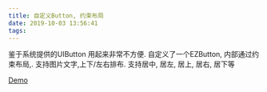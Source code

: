 ```yaml
---
title: 自定义Button, 约束布局
date: 2019-10-03 13:56:41
tags:
---
```


鉴于系统提供的UIButton 用起来非常不方便.
自定义了一个EZButton, 内部通过约束布局,.
支持图片文字,上下/左右排布.
支持居中, 居左, 居上, 居右, 居下等

[Demo](https://github.com/JemesL/EZButton)

